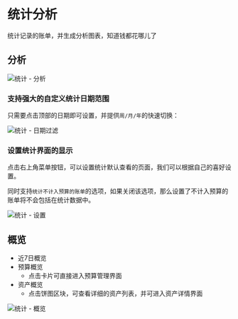 # 统计分析

统计记录的账单，并生成分析图表，知道钱都花哪儿了

## 分析

![统计 - 分析](https://z3.ax1x.com/2021/06/18/RpqRXt.jpg)

### 支持强大的自定义统计日期范围

只需要点击顶部的日期即可设置，并提供`周/月/年`的快速切换：

![统计 - 日期过滤](https://z3.ax1x.com/2021/06/18/RpqIAS.jpg)

### 设置统计界面的显示

点击右上角菜单按钮，可以设置统计默认查看的页面，我们可以根据自己的喜好设置。

同时支持`统计不计入预算的账单`的选项，如果关闭该选项，那么设置了不计入预算的账单将不会包括在统计数据中。

![统计 - 设置](https://z3.ax1x.com/2021/06/18/Rpqh0f.jpg)

## 概览

- 近7日概览
- 预算概览
  - 点击卡片可直接进入预算管理界面
- 资产概览
  - 点击饼图区块，可查看详细的资产列表，并可进入资产详情界面

![统计 - 概览](https://z3.ax1x.com/2021/06/18/Rpqste.jpg)
